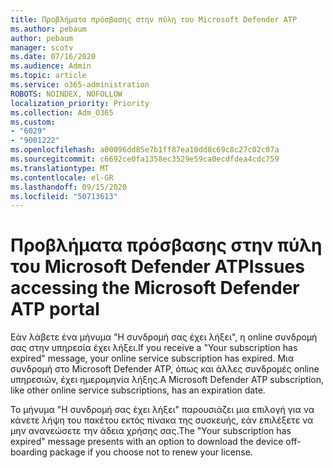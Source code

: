```yaml
---
title: Προβλήματα πρόσβασης στην πύλη του Microsoft Defender ATP
ms.author: pebaum
author: pebaum
manager: scotv
ms.date: 07/16/2020
ms.audience: Admin
ms.topic: article
ms.service: o365-administration
ROBOTS: NOINDEX, NOFOLLOW
localization_priority: Priority
ms.collection: Adm_O365
ms.custom:
- "6029"
- "9001222"
ms.openlocfilehash: a00096dd85e7b1ff87ea10dd8c69c8c27c02c07a
ms.sourcegitcommit: c6692ce0fa1358ec3529e59ca0ecdfdea4cdc759
ms.translationtype: MT
ms.contentlocale: el-GR
ms.lasthandoff: 09/15/2020
ms.locfileid: "50713613"
---
```

# <a name="issues-accessing-the-microsoft-defender-atp-portal"></a><span data-ttu-id="2c065-102">Προβλήματα πρόσβασης στην πύλη του Microsoft Defender ATP</span><span class="sxs-lookup"><span data-stu-id="2c065-102">Issues accessing the Microsoft Defender ATP portal</span></span>

<span data-ttu-id="2c065-103">Εάν λάβετε ένα μήνυμα "Η συνδρομή σας έχει λήξει", η online συνδρομή σας στην υπηρεσία έχει λήξει.</span><span class="sxs-lookup"><span data-stu-id="2c065-103">If you receive a "Your subscription has expired" message, your online service subscription has expired.</span></span> <span data-ttu-id="2c065-104">Μια συνδρομή στο Microsoft Defender ATP, όπως και άλλες συνδρομές online υπηρεσιών, έχει ημερομηνία λήξης.</span><span class="sxs-lookup"><span data-stu-id="2c065-104">A Microsoft Defender ATP subscription, like other online service subscriptions, has an expiration date.</span></span>

<span data-ttu-id="2c065-105">Το μήνυμα "Η συνδρομή σας έχει λήξει" παρουσιάζει μια επιλογή για να κάνετε λήψη του πακέτου εκτός πίνακα της συσκευής, εάν επιλέξετε να μην ανανεώσετε την άδεια χρήσης σας.</span><span class="sxs-lookup"><span data-stu-id="2c065-105">The "Your subscription has expired" message presents with an option to download the device off-boarding package if you choose not to renew your license.</span></span>